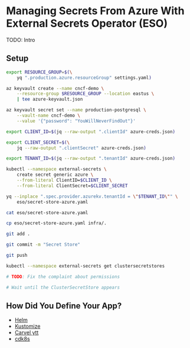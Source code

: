 # Managing Secrets From Azure With External Secrets Operator (ESO)

TODO: Intro

## Setup

```bash
export RESOURCE_GROUP=$(\
    yq ".production.azure.resourceGroup" settings.yaml)

az keyvault create --name cncf-demo \
    --resource-group $RESOURCE_GROUP --location eastus \
    | tee azure-keyvault.json

az keyvault secret set --name production-postgresql \
    --vault-name cncf-demo \
    --value '{"password": "YouWillNeverFindOut"}'

export CLIENT_ID=$(jq --raw-output ".clientId" azure-creds.json)

export CLIENT_SECRET=$(\
    jq --raw-output ".clientSecret" azure-creds.json)

export TENANT_ID=$(jq --raw-output ".tenantId" azure-creds.json)

kubectl --namespace external-secrets \
    create secret generic azure \
    --from-literal ClientID=$CLIENT_ID \
    --from-literal ClientSecret=$CLIENT_SECRET

yq --inplace ".spec.provider.azurekv.tenantId = \"$TENANT_ID\"" \
    eso/secret-store-azure.yaml

cat eso/secret-store-azure.yaml

cp eso/secret-store-azure.yaml infra/.

git add .

git commit -m "Secret Store"

git push

kubectl --namespace external-secrets get clustersecretstores

# TODO: Fix the complaint about permissions

# Wait until the ClusterSecretStore appears
```

## How Did You Define Your App?

* [Helm](helm.md)
* [Kustomize](kustomize.md)
* [Carvel ytt](carvel.md)
* [cdk8s](cdk8s.md)
